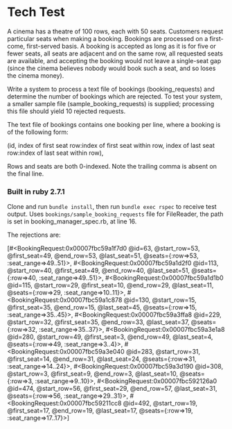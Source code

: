 # Tech Test

A cinema has a theatre of 100 rows, each with 50 seats. Customers request particular seats when making a booking. Bookings are processed on a first-come, first-served basis. A booking is accepted as long as it is for five or fewer seats, all seats are adjacent and on the same row, all requested seats are available, and accepting the booking would not leave a single-seat gap (since the cinema believes nobody would book such a seat, and so loses the cinema money).



Write a system to process a text file of bookings (booking_requests) and determine the number of bookings which are rejected. To test your system, a smaller sample file (sample_booking_requests) is supplied; processing this file should yield 10 rejected requests.



The text file of bookings contains one booking per line, where a booking is of the following form:

(id, index of first seat row:index of first seat within row, index of last seat row:index of last seat within row),

Rows and seats are both 0-indexed. Note the trailing comma is absent on the final line.

### Built in ruby 2.7.1

Clone and run `bundle install`, then run `bundle exec rspec` to receive test output. Uses `bookings/sample_booking_requests` file for FileReader, the path is set in booking_manager_spec.rb, at line 16.

The rejections are:

[#<BookingRequest:0x00007fbc59a1f7d0 @id=63, @start_row=53, @first_seat=49, @end_row=53, @last_seat=51, @seats={:row=>53, :seat_range=>49..51}>, #<BookingRequest:0x00007fbc59a1d2f0 @id=113, @start_row=40, @first_seat=49, @end_row=40, @last_seat=51, @seats={:row=>40, :seat_range=>49..51}>, #<BookingRequest:0x00007fbc59a1d1b0 @id=115, @start_row=29, @first_seat=10, @end_row=29, @last_seat=11, @seats={:row=>29, :seat_range=>10..11}>, #<BookingRequest:0x00007fbc59a1c878 @id=130, @start_row=15, @first_seat=35, @end_row=15, @last_seat=45, @seats={:row=>15, :seat_range=>35..45}>, #<BookingRequest:0x00007fbc59a3ffa8 @id=229, @start_row=32, @first_seat=35, @end_row=33, @last_seat=37, @seats={:row=>32, :seat_range=>35..37}>, #<BookingRequest:0x00007fbc59a3e1a8 @id=280, @start_row=49, @first_seat=3, @end_row=49, @last_seat=4, @seats={:row=>49, :seat_range=>3..4}>, #<BookingRequest:0x00007fbc59a3e040 @id=283, @start_row=31, @first_seat=14, @end_row=31, @last_seat=24, @seats={:row=>31, :seat_range=>14..24}>, #<BookingRequest:0x00007fbc59a3d190 @id=308, @start_row=3, @first_seat=9, @end_row=3, @last_seat=10, @seats={:row=>3, :seat_range=>9..10}>, #<BookingRequest:0x00007fbc592126a0 @id=474, @start_row=56, @first_seat=29, @end_row=57, @last_seat=31, @seats={:row=>56, :seat_range=>29..31}>, #<BookingRequest:0x00007fbc59211cc8 @id=492, @start_row=19, @first_seat=17, @end_row=19, @last_seat=17, @seats={:row=>19, :seat_range=>17..17}>]
